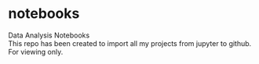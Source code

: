 # notebooks
Data Analysis Notebooks
<br />
This repo has been created to import all my projects from jupyter to github. 
<br />
For viewing only.
<br/>
